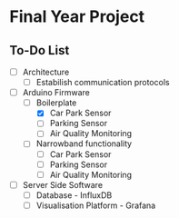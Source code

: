 # Final Year Project

## To-Do List

- [ ] Architecture
  - [ ] Estabilish communication protocols
- [ ] Arduino Firmware
  - [ ] Boilerplate
    - [x] Car Park Sensor
    - [ ] Parking Sensor
    - [ ] Air Quality Monitoring
  - [ ] Narrowband functionality
    - [ ] Car Park Sensor
    - [ ] Parking Sensor
    - [ ] Air Quality Monitoring
- [ ] Server Side Software
  - [ ] Database - InfluxDB
  - [ ] Visualisation Platform - Grafana
